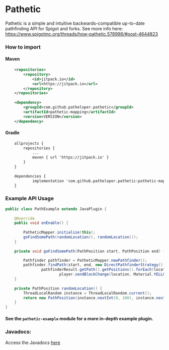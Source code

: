# Pathetic

Pathetic is a simple and intuitive backwards-compatible up-to-date pathfinding API for Spigot and forks.
See more info here: https://www.spigotmc.org/threads/how-pathetic.578998/#post-4644823

### How to import

#### Maven
```xml
	<repositories>
		<repository>
		    <id>jitpack.io</id>
		    <url>https://jitpack.io</url>
		</repository>
	</repositories>
 
	<dependency>
	    <groupId>com.github.patheloper.pathetic</groupId>
	    <artifactId>pathetic-mapping</artifactId>
	    <version>VERSION</version>
	</dependency>
```

#### Gradle
```xml
	allprojects {
		repositories {
			...
			maven { url 'https://jitpack.io' }
		}
	}
    
	dependencies {
	        implementation 'com.github.patheloper.pathetic:pathetic-mapping:VERSION'
	}
```

### Example API Usage
```java
public class PathExample extends JavaPlugin {
    
    @Override
    public void onEnable() {
    
        PatheticMapper.initialize(this);
        goFindSomePath(randomLocation(), randomLocation());
    }
    
    private void goFindSomePath(PathPosition start, PathPosition end) {

        Pathfinder pathfinder = PatheticMapper.newPathfinder();
        pathfinder.findPath(start, end, new DirectPathfinderStrategy()).thenAccept(pathfinderResult ->
                pathfinderResult.getPath().getPositions().forEach(location ->
                        player.sendBlockChange(location, Material.YELLOW_STAINED_GLASS.createBlockData())));
    }
    
    private PathPosition randomLocation() {
        ThreadLocalRandom instance = ThreadLocalRandom.current();
        return new PathPosition(instance.nextInt(0, 100), instance.nextInt(0, 100), instance.nextInt(0, 100));
    }
}
```

#### See the `pathetic-example` module for a more in-depth example plugin.

### Javadocs:
Access the Javadocs [here](https://patheticdocs.ollieee.xyz/)
